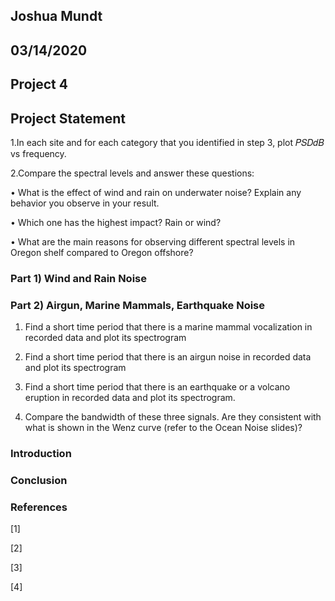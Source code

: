## Joshua Mundt
## 03/14/2020
## Project 4


## Project Statement 
1.In each site and for each category that you identified in step 3, plot 𝑃𝑆𝐷𝑑𝐵 vs frequency.

2.Compare the spectral levels and answer these questions: 

•	What is the effect of wind and rain on underwater noise? Explain any behavior you observe in your result. 

•	Which one has the highest impact? Rain or wind? 

•	What are the main reasons for observing different spectral levels in Oregon shelf compared to Oregon offshore? 



### Part 1) Wind and Rain Noise

### Part 2) Airgun, Marine Mammals, Earthquake Noise

1.	Find a short time period that there is a marine mammal vocalization in recorded data and plot its spectrogram

2.	Find a short time period that there is an airgun noise in recorded data and plot its spectrogram

3.	Find a short time period that there is an earthquake or a volcano eruption in recorded data and plot its spectrogram.

4.	Compare the bandwidth of these three signals. Are they consistent with what is shown in the Wenz curve (refer to the Ocean Noise slides)?

### Introduction


### Conclusion

### References

[1]

[2]

[3]

[4]
